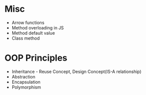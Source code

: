 
# Misc
- Arrow functions
- Method overloading in JS
- Method default value
- Class method

# OOP Principles
- Inheritance - Reuse Concept, Design Concept(IS-A relationship)
- Abstraction
- Encapsulation
- Polymorphism

